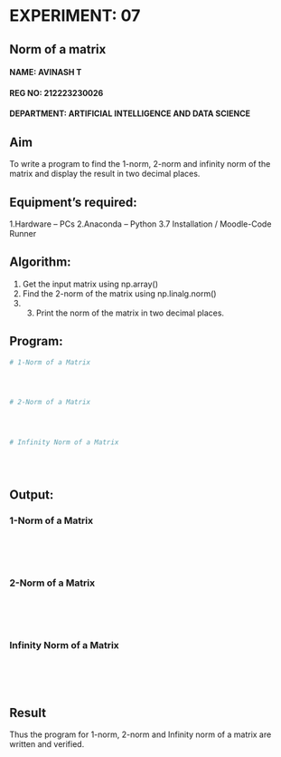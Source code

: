 # EXPERIMENT: 07
## Norm of a matrix
#### NAME: AVINASH T
#### REG NO: 212223230026
#### DEPARTMENT: ARTIFICIAL INTELLIGENCE AND DATA SCIENCE
## Aim
To write a program to find the 1-norm, 2-norm and infinity norm of the matrix and display the result in two decimal places.
## Equipment’s required:
 1.Hardware – PCs
 2.Anaconda – Python 3.7 Installation / Moodle-Code Runner
## Algorithm:
 1. Get the input matrix using np.array()   
 2. Find the 2-norm of the matrix using np.linalg.norm()
 3. 3. Print the norm of the matrix in two decimal places.
## Program:
```Python
# 1-Norm of a Matrix




# 2-Norm of a Matrix




# Infinity Norm of a Matrix





```
## Output:
### 1-Norm of a Matrix
<br>
<br>
<br>

### 2-Norm of a Matrix
<br>
<br>
<br>

### Infinity Norm of a Matrix
<br>
<br>
<br>

## Result
Thus the program for 1-norm, 2-norm and Infinity norm of a matrix are written and verified.
